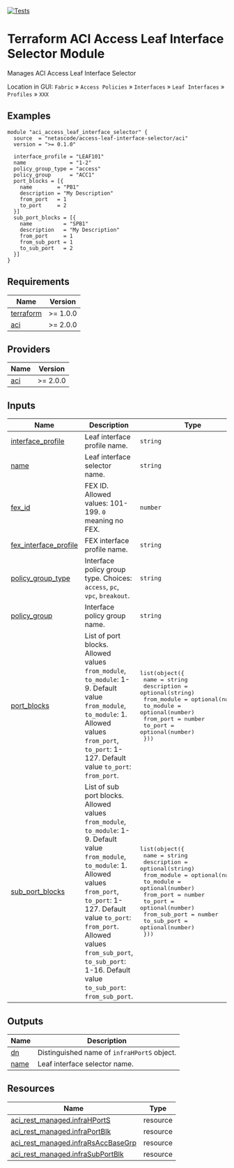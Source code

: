 <!-- BEGIN_TF_DOCS -->
[![Tests](https://github.com/netascode/terraform-aci-access-leaf-interface-selector/actions/workflows/test.yml/badge.svg)](https://github.com/netascode/terraform-aci-access-leaf-interface-selector/actions/workflows/test.yml)

# Terraform ACI Access Leaf Interface Selector Module

Manages ACI Access Leaf Interface Selector

Location in GUI:
`Fabric` » `Access Policies` » `Interfaces` » `Leaf Interfaces` » `Profiles` » `XXX`

## Examples

```hcl
module "aci_access_leaf_interface_selector" {
  source  = "netascode/access-leaf-interface-selector/aci"
  version = ">= 0.1.0"

  interface_profile = "LEAF101"
  name              = "1-2"
  policy_group_type = "access"
  policy_group      = "ACC1"
  port_blocks = [{
    name        = "PB1"
    description = "My Description"
    from_port   = 1
    to_port     = 2
  }]
  sub_port_blocks = [{
    name          = "SPB1"
    description   = "My Description"
    from_port     = 1
    from_sub_port = 1
    to_sub_port   = 2
  }]
}
```

## Requirements

| Name | Version |
|------|---------|
| <a name="requirement_terraform"></a> [terraform](#requirement\_terraform) | >= 1.0.0 |
| <a name="requirement_aci"></a> [aci](#requirement\_aci) | >= 2.0.0 |

## Providers

| Name | Version |
|------|---------|
| <a name="provider_aci"></a> [aci](#provider\_aci) | >= 2.0.0 |

## Inputs

| Name | Description | Type | Default | Required |
|------|-------------|------|---------|:--------:|
| <a name="input_interface_profile"></a> [interface\_profile](#input\_interface\_profile) | Leaf interface profile name. | `string` | n/a | yes |
| <a name="input_name"></a> [name](#input\_name) | Leaf interface selector name. | `string` | n/a | yes |
| <a name="input_fex_id"></a> [fex\_id](#input\_fex\_id) | FEX ID. Allowed values: 101-199. `0` meaning no FEX. | `number` | `0` | no |
| <a name="input_fex_interface_profile"></a> [fex\_interface\_profile](#input\_fex\_interface\_profile) | FEX interface profile name. | `string` | `""` | no |
| <a name="input_policy_group_type"></a> [policy\_group\_type](#input\_policy\_group\_type) | Interface policy group type. Choices: `access`, `pc`, `vpc`, `breakout`. | `string` | `"access"` | no |
| <a name="input_policy_group"></a> [policy\_group](#input\_policy\_group) | Interface policy group name. | `string` | `""` | no |
| <a name="input_port_blocks"></a> [port\_blocks](#input\_port\_blocks) | List of port blocks. Allowed values `from_module`, `to_module`: 1-9. Default value `from_module`, `to_module`: 1. Allowed values `from_port`, `to_port`: 1-127. Default value `to_port`: `from_port`. | <pre>list(object({<br>    name        = string<br>    description = optional(string)<br>    from_module = optional(number)<br>    to_module   = optional(number)<br>    from_port   = number<br>    to_port     = optional(number)<br>  }))</pre> | `[]` | no |
| <a name="input_sub_port_blocks"></a> [sub\_port\_blocks](#input\_sub\_port\_blocks) | List of sub port blocks. Allowed values `from_module`, `to_module`: 1-9. Default value `from_module`, `to_module`: 1. Allowed values `from_port`, `to_port`: 1-127. Default value `to_port`: `from_port`. Allowed values `from_sub_port`, `to_sub_port`: 1-16. Default value `to_sub_port`: `from_sub_port`. | <pre>list(object({<br>    name          = string<br>    description   = optional(string)<br>    from_module   = optional(number)<br>    to_module     = optional(number)<br>    from_port     = number<br>    to_port       = optional(number)<br>    from_sub_port = number<br>    to_sub_port   = optional(number)<br>  }))</pre> | `[]` | no |

## Outputs

| Name | Description |
|------|-------------|
| <a name="output_dn"></a> [dn](#output\_dn) | Distinguished name of `infraHPortS` object. |
| <a name="output_name"></a> [name](#output\_name) | Leaf interface selector name. |

## Resources

| Name | Type |
|------|------|
| [aci_rest_managed.infraHPortS](https://registry.terraform.io/providers/CiscoDevNet/aci/latest/docs/resources/rest_managed) | resource |
| [aci_rest_managed.infraPortBlk](https://registry.terraform.io/providers/CiscoDevNet/aci/latest/docs/resources/rest_managed) | resource |
| [aci_rest_managed.infraRsAccBaseGrp](https://registry.terraform.io/providers/CiscoDevNet/aci/latest/docs/resources/rest_managed) | resource |
| [aci_rest_managed.infraSubPortBlk](https://registry.terraform.io/providers/CiscoDevNet/aci/latest/docs/resources/rest_managed) | resource |
<!-- END_TF_DOCS -->